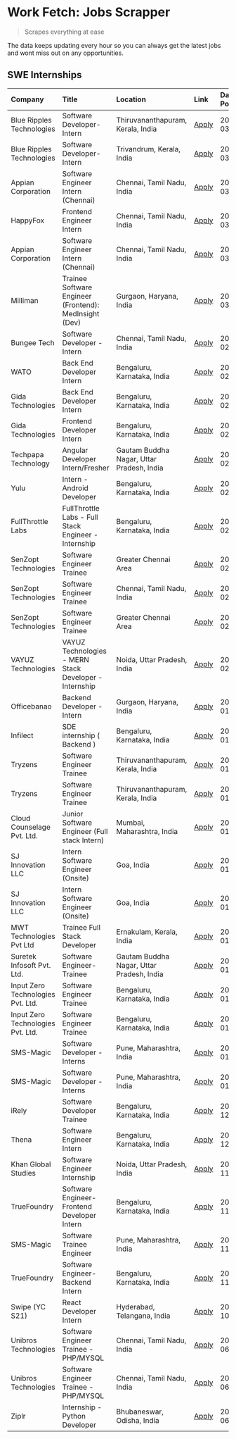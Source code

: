 # Work Fetch: Jobs Scrapper
> Scrapes everything at ease

The data keeps updating every hour so you can always get the latest jobs and wont miss out on any opportunities.

## SWE Internships
<!--START_SECTION:workfetch-->
| Company                           | Title                                                  | Location                                  | Link                                                                                                                                                                                                                                                                         | Date Posted   |
|:----------------------------------|:-------------------------------------------------------|:------------------------------------------|:-----------------------------------------------------------------------------------------------------------------------------------------------------------------------------------------------------------------------------------------------------------------------------|:--------------|
| Blue Ripples Technologies         | Software Developer- Intern                             | Thiruvananthapuram, Kerala, India         | [Apply](https://in.linkedin.com/jobs/view/software-developer-intern-at-blue-ripples-technologies-3850505983?position=4&pageNum=0&refId=Bx%2FuHbNAzTEDZfoG9Cp%2BeA%3D%3D&trackingId=gQK2gubJZyoyGk41RDcblA%3D%3D&trk=public_jobs_jserp-result_search-card)                    | 2024-03-09    |
| Blue Ripples Technologies         | Software Developer- Intern                             | Trivandrum, Kerala, India                 | [Apply](https://in.linkedin.com/jobs/view/software-developer-intern-at-blue-ripples-technologies-3850694934?position=5&pageNum=0&refId=Bx%2FuHbNAzTEDZfoG9Cp%2BeA%3D%3D&trackingId=GCEQyvPiXmNDRR5EAflk1w%3D%3D&trk=public_jobs_jserp-result_search-card)                    | 2024-03-08    |
| Appian Corporation                | Software Engineer Intern (Chennai)                     | Chennai, Tamil Nadu, India                | [Apply](https://in.linkedin.com/jobs/view/software-engineer-intern-chennai-at-appian-corporation-3848335036?position=26&pageNum=0&refId=Bx%2FuHbNAzTEDZfoG9Cp%2BeA%3D%3D&trackingId=SIS%2B5ZAk5RaLm%2F6WM5MR%2BA%3D%3D&trk=public_jobs_jserp-result_search-card)             | 2024-03-07    |
| HappyFox                          | Frontend Engineer Intern                               | Chennai, Tamil Nadu, India                | [Apply](https://in.linkedin.com/jobs/view/frontend-engineer-intern-at-happyfox-3848357951?position=39&pageNum=0&refId=Bx%2FuHbNAzTEDZfoG9Cp%2BeA%3D%3D&trackingId=pznkmnJVNJodkitNN7c8Wg%3D%3D&trk=public_jobs_jserp-result_search-card)                                     | 2024-03-07    |
| Appian Corporation                | Software Engineer Intern (Chennai)                     | Chennai, Tamil Nadu, India                | [Apply](https://in.linkedin.com/jobs/view/software-engineer-intern-chennai-at-appian-corporation-3848335036?position=1&pageNum=2&refId=GUKE5pc19K8%2FnplNBs%2FpCA%3D%3D&trackingId=qA3B0YEBr0OHvWyF7CR9Nw%3D%3D&trk=public_jobs_jserp-result_search-card)                    | 2024-03-07    |
| Milliman                          | Trainee Software Engineer (Frontend): MedInsight (Dev) | Gurgaon, Haryana, India                   | [Apply](https://in.linkedin.com/jobs/view/trainee-software-engineer-frontend-medinsight-dev-at-milliman-3792874280?position=6&pageNum=0&refId=Bx%2FuHbNAzTEDZfoG9Cp%2BeA%3D%3D&trackingId=gvlP3505i1QlYk0853NncA%3D%3D&trk=public_jobs_jserp-result_search-card)             | 2024-03-01    |
| Bungee Tech                       | Software Developer - Intern                            | Chennai, Tamil Nadu, India                | [Apply](https://in.linkedin.com/jobs/view/software-developer-intern-at-bungee-tech-3842220746?position=41&pageNum=0&refId=Bx%2FuHbNAzTEDZfoG9Cp%2BeA%3D%3D&trackingId=N9QrvQFN1eSBcJzc1kfu%2BA%3D%3D&trk=public_jobs_jserp-result_search-card)                               | 2024-02-28    |
| WATO                              | Back End Developer Intern                              | Bengaluru, Karnataka, India               | [Apply](https://in.linkedin.com/jobs/view/back-end-developer-intern-at-wato-3834852920?position=56&pageNum=0&refId=Bx%2FuHbNAzTEDZfoG9Cp%2BeA%3D%3D&trackingId=cJGdSR7U0S8loc4tk8Q1pw%3D%3D&trk=public_jobs_jserp-result_search-card)                                        | 2024-02-26    |
| Gida Technologies                 | Back End Developer Intern                              | Bengaluru, Karnataka, India               | [Apply](https://in.linkedin.com/jobs/view/back-end-developer-intern-at-gida-technologies-3836849295?position=36&pageNum=0&refId=Bx%2FuHbNAzTEDZfoG9Cp%2BeA%3D%3D&trackingId=jYsVe3q1KOltrlpuvopT1A%3D%3D&trk=public_jobs_jserp-result_search-card)                           | 2024-02-23    |
| Gida Technologies                 | Frontend Developer Intern                              | Bengaluru, Karnataka, India               | [Apply](https://in.linkedin.com/jobs/view/frontend-developer-intern-at-gida-technologies-3836040945?position=13&pageNum=0&refId=Bx%2FuHbNAzTEDZfoG9Cp%2BeA%3D%3D&trackingId=nWHd26aIbQomDiQ05%2FE12Q%3D%3D&trk=public_jobs_jserp-result_search-card)                         | 2024-02-21    |
| Techpapa Technology               | Angular Developer Intern/Fresher                       | Gautam Buddha Nagar, Uttar Pradesh, India | [Apply](https://in.linkedin.com/jobs/view/angular-developer-intern-fresher-at-techpapa-technology-3834305862?position=48&pageNum=0&refId=Bx%2FuHbNAzTEDZfoG9Cp%2BeA%3D%3D&trackingId=SE6GfmxNJLNKPxdiEGd%2BaQ%3D%3D&trk=public_jobs_jserp-result_search-card)                | 2024-02-20    |
| Yulu                              | Intern - Android Developer                             | Bengaluru, Karnataka, India               | [Apply](https://in.linkedin.com/jobs/view/intern-android-developer-at-yulu-3834459982?position=43&pageNum=0&refId=Bx%2FuHbNAzTEDZfoG9Cp%2BeA%3D%3D&trackingId=JUfG2iQ8A1TPuv46UTB2fQ%3D%3D&trk=public_jobs_jserp-result_search-card)                                         | 2024-02-19    |
| FullThrottle Labs                 | FullThrottle Labs - Full Stack Engineer - Internship   | Bengaluru, Karnataka, India               | [Apply](https://in.linkedin.com/jobs/view/fullthrottle-labs-full-stack-engineer-internship-at-fullthrottle-labs-3829636016?position=47&pageNum=0&refId=Bx%2FuHbNAzTEDZfoG9Cp%2BeA%3D%3D&trackingId=qtANC1ev90h2%2FBBUwI3dvg%3D%3D&trk=public_jobs_jserp-result_search-card)  | 2024-02-17    |
| SenZopt Technologies              | Software Engineer Trainee                              | Greater Chennai Area                      | [Apply](https://in.linkedin.com/jobs/view/software-engineer-trainee-at-senzopt-technologies-3827688781?position=28&pageNum=0&refId=Bx%2FuHbNAzTEDZfoG9Cp%2BeA%3D%3D&trackingId=ZtUudxGFI4srrbFKIq8%2BBw%3D%3D&trk=public_jobs_jserp-result_search-card)                      | 2024-02-12    |
| SenZopt Technologies              | Software Engineer Trainee                              | Chennai, Tamil Nadu, India                | [Apply](https://in.linkedin.com/jobs/view/software-engineer-trainee-at-senzopt-technologies-3827686880?position=40&pageNum=0&refId=Bx%2FuHbNAzTEDZfoG9Cp%2BeA%3D%3D&trackingId=vfv6a2jt6tgL35FcgOXVfw%3D%3D&trk=public_jobs_jserp-result_search-card)                        | 2024-02-12    |
| SenZopt Technologies              | Software Engineer Trainee                              | Greater Chennai Area                      | [Apply](https://in.linkedin.com/jobs/view/software-engineer-trainee-at-senzopt-technologies-3827688781?position=3&pageNum=2&refId=GUKE5pc19K8%2FnplNBs%2FpCA%3D%3D&trackingId=mNGmpV5n4Kh%2Fks58Gb4yPw%3D%3D&trk=public_jobs_jserp-result_search-card)                       | 2024-02-12    |
| VAYUZ Technologies                | VAYUZ Technologies - MERN Stack Developer - Internship | Noida, Uttar Pradesh, India               | [Apply](https://in.linkedin.com/jobs/view/vayuz-technologies-mern-stack-developer-internship-at-vayuz-technologies-3822619356?position=49&pageNum=0&refId=Bx%2FuHbNAzTEDZfoG9Cp%2BeA%3D%3D&trackingId=kecxLpiHW11tEu2xud7hvA%3D%3D&trk=public_jobs_jserp-result_search-card) | 2024-02-10    |
| Officebanao                       | Backend Developer - Intern                             | Gurgaon, Haryana, India                   | [Apply](https://in.linkedin.com/jobs/view/backend-developer-intern-at-officebanao-3814263731?position=21&pageNum=0&refId=Bx%2FuHbNAzTEDZfoG9Cp%2BeA%3D%3D&trackingId=BCA226Nwx1rC%2FF%2FSlV%2FMTQ%3D%3D&trk=public_jobs_jserp-result_search-card)                            | 2024-01-31    |
| Infilect                          | SDE internship ( Backend )                             | Bengaluru, Karnataka, India               | [Apply](https://in.linkedin.com/jobs/view/sde-internship-backend-at-infilect-3815120558?position=23&pageNum=0&refId=Bx%2FuHbNAzTEDZfoG9Cp%2BeA%3D%3D&trackingId=s0mM3cLEshiu6oQxLOpQcg%3D%3D&trk=public_jobs_jserp-result_search-card)                                       | 2024-01-25    |
| Tryzens                           | Software Engineer Trainee                              | Thiruvananthapuram, Kerala, India         | [Apply](https://in.linkedin.com/jobs/view/software-engineer-trainee-at-tryzens-3809363491?position=31&pageNum=0&refId=Bx%2FuHbNAzTEDZfoG9Cp%2BeA%3D%3D&trackingId=07GSgwaAd0bXhpA5jQ%2FWGA%3D%3D&trk=public_jobs_jserp-result_search-card)                                   | 2024-01-18    |
| Tryzens                           | Software Engineer Trainee                              | Thiruvananthapuram, Kerala, India         | [Apply](https://in.linkedin.com/jobs/view/software-engineer-trainee-at-tryzens-3809363491?position=6&pageNum=2&refId=GUKE5pc19K8%2FnplNBs%2FpCA%3D%3D&trackingId=oUFLCXoMVUINf94jJnGL5Q%3D%3D&trk=public_jobs_jserp-result_search-card)                                      | 2024-01-18    |
| Cloud Counselage Pvt. Ltd.        | Junior Software Engineer (Full stack Intern)           | Mumbai, Maharashtra, India                | [Apply](https://in.linkedin.com/jobs/view/junior-software-engineer-full-stack-intern-at-cloud-counselage-pvt-ltd-3803132814?position=22&pageNum=0&refId=Bx%2FuHbNAzTEDZfoG9Cp%2BeA%3D%3D&trackingId=BdNcUPuzZyEq37HltM3Uqg%3D%3D&trk=public_jobs_jserp-result_search-card)   | 2024-01-11    |
| SJ Innovation LLC                 | Intern Software Engineer (Onsite)                      | Goa, India                                | [Apply](https://in.linkedin.com/jobs/view/intern-software-engineer-onsite-at-sj-innovation-llc-3799959011?position=35&pageNum=0&refId=Bx%2FuHbNAzTEDZfoG9Cp%2BeA%3D%3D&trackingId=ZDYq67jzMNItjTjSvAFpKg%3D%3D&trk=public_jobs_jserp-result_search-card)                     | 2024-01-11    |
| SJ Innovation LLC                 | Intern Software Engineer (Onsite)                      | Goa, India                                | [Apply](https://in.linkedin.com/jobs/view/intern-software-engineer-onsite-at-sj-innovation-llc-3799959011?position=10&pageNum=2&refId=GUKE5pc19K8%2FnplNBs%2FpCA%3D%3D&trackingId=Dh4J%2BXu69Y6OvOvT1G5KlA%3D%3D&trk=public_jobs_jserp-result_search-card)                   | 2024-01-11    |
| MWT Technologies Pvt Ltd          | Trainee Full Stack Developer                           | Ernakulam, Kerala, India                  | [Apply](https://in.linkedin.com/jobs/view/trainee-full-stack-developer-at-mwt-technologies-pvt-ltd-3800921715?position=7&pageNum=0&refId=Bx%2FuHbNAzTEDZfoG9Cp%2BeA%3D%3D&trackingId=fY1A0NZIgO4JeNdMUZ18pg%3D%3D&trk=public_jobs_jserp-result_search-card)                  | 2024-01-09    |
| Suretek Infosoft Pvt. Ltd.        | Software Engineer-Trainee                              | Gautam Buddha Nagar, Uttar Pradesh, India | [Apply](https://in.linkedin.com/jobs/view/software-engineer-trainee-at-suretek-infosoft-pvt-ltd-3800934643?position=18&pageNum=0&refId=Bx%2FuHbNAzTEDZfoG9Cp%2BeA%3D%3D&trackingId=BkbsPFWrQ9KAAiTNRsye0w%3D%3D&trk=public_jobs_jserp-result_search-card)                    | 2024-01-09    |
| Input Zero Technologies Pvt. Ltd. | Software Engineer Trainee                              | Bengaluru, Karnataka, India               | [Apply](https://in.linkedin.com/jobs/view/software-engineer-trainee-at-input-zero-technologies-pvt-ltd-3800927643?position=27&pageNum=0&refId=Bx%2FuHbNAzTEDZfoG9Cp%2BeA%3D%3D&trackingId=xEjtNAGxzMkdU93C4E00PA%3D%3D&trk=public_jobs_jserp-result_search-card)             | 2024-01-09    |
| Input Zero Technologies Pvt. Ltd. | Software Engineer Trainee                              | Bengaluru, Karnataka, India               | [Apply](https://in.linkedin.com/jobs/view/software-engineer-trainee-at-input-zero-technologies-pvt-ltd-3800927643?position=2&pageNum=2&refId=GUKE5pc19K8%2FnplNBs%2FpCA%3D%3D&trackingId=HH%2BM6IQPfUpsmYV6rMnUnw%3D%3D&trk=public_jobs_jserp-result_search-card)            | 2024-01-09    |
| SMS-Magic                         | Software Developer -Interns                            | Pune, Maharashtra, India                  | [Apply](https://in.linkedin.com/jobs/view/software-developer-interns-at-sms-magic-3799485343?position=29&pageNum=0&refId=Bx%2FuHbNAzTEDZfoG9Cp%2BeA%3D%3D&trackingId=6qJfxkvPR%2FrNabiuBfw2gg%3D%3D&trk=public_jobs_jserp-result_search-card)                                | 2024-01-05    |
| SMS-Magic                         | Software Developer -Interns                            | Pune, Maharashtra, India                  | [Apply](https://in.linkedin.com/jobs/view/software-developer-interns-at-sms-magic-3799485343?position=4&pageNum=2&refId=GUKE5pc19K8%2FnplNBs%2FpCA%3D%3D&trackingId=E1v39oUN2DNMlC%2F%2BLQ4LeA%3D%3D&trk=public_jobs_jserp-result_search-card)                               | 2024-01-05    |
| iRely                             | Software Developer Trainee                             | Bengaluru, Karnataka, India               | [Apply](https://in.linkedin.com/jobs/view/software-developer-trainee-at-irely-3801577534?position=12&pageNum=0&refId=Bx%2FuHbNAzTEDZfoG9Cp%2BeA%3D%3D&trackingId=W0ToD3CRytk6dczf2OwE%2BA%3D%3D&trk=public_jobs_jserp-result_search-card)                                    | 2023-12-22    |
| Thena                             | Software Engineer Intern                               | Bengaluru, Karnataka, India               | [Apply](https://in.linkedin.com/jobs/view/software-engineer-intern-at-thena-3778731751?position=15&pageNum=0&refId=Bx%2FuHbNAzTEDZfoG9Cp%2BeA%3D%3D&trackingId=DOHOljw94merTvmaDZWugg%3D%3D&trk=public_jobs_jserp-result_search-card)                                        | 2023-12-05    |
| Khan Global Studies               | Software Engineer Internship                           | Noida, Uttar Pradesh, India               | [Apply](https://in.linkedin.com/jobs/view/software-engineer-internship-at-khan-global-studies-3766942197?position=44&pageNum=0&refId=Bx%2FuHbNAzTEDZfoG9Cp%2BeA%3D%3D&trackingId=caG6DGsWas9TMPcEZf6m3A%3D%3D&trk=public_jobs_jserp-result_search-card)                      | 2023-11-27    |
| TrueFoundry                       | Software Engineer- Frontend Developer Intern           | Bengaluru, Karnataka, India               | [Apply](https://in.linkedin.com/jobs/view/software-engineer-frontend-developer-intern-at-truefoundry-3790095058?position=14&pageNum=0&refId=Bx%2FuHbNAzTEDZfoG9Cp%2BeA%3D%3D&trackingId=ivWt7%2BuzJ8CZcHHNPWLUhw%3D%3D&trk=public_jobs_jserp-result_search-card)             | 2023-11-24    |
| SMS-Magic                         | Software Trainee Engineer                              | Pune, Maharashtra, India                  | [Apply](https://in.linkedin.com/jobs/view/software-trainee-engineer-at-sms-magic-3761409781?position=24&pageNum=0&refId=Bx%2FuHbNAzTEDZfoG9Cp%2BeA%3D%3D&trackingId=Xg8Uld7n07C4vaeO8yeV6Q%3D%3D&trk=public_jobs_jserp-result_search-card)                                   | 2023-11-16    |
| TrueFoundry                       | Software Engineer-Backend Intern                       | Bengaluru, Karnataka, India               | [Apply](https://in.linkedin.com/jobs/view/software-engineer-backend-intern-at-truefoundry-3779508170?position=25&pageNum=0&refId=Bx%2FuHbNAzTEDZfoG9Cp%2BeA%3D%3D&trackingId=ph9MyFob3GvPVljBhZ3a3g%3D%3D&trk=public_jobs_jserp-result_search-card)                          | 2023-11-10    |
| Swipe (YC S21)                    | React Developer Intern                                 | Hyderabad, Telangana, India               | [Apply](https://in.linkedin.com/jobs/view/react-developer-intern-at-swipe-yc-s21-3737600089?position=16&pageNum=0&refId=Bx%2FuHbNAzTEDZfoG9Cp%2BeA%3D%3D&trackingId=S81n%2BzErhYsjqZFihRu0Sw%3D%3D&trk=public_jobs_jserp-result_search-card)                                 | 2023-10-13    |
| Unibros Technologies              | Software Engineer Trainee - PHP/MYSQL                  | Chennai, Tamil Nadu, India                | [Apply](https://in.linkedin.com/jobs/view/software-engineer-trainee-php-mysql-at-unibros-technologies-3656599241?position=30&pageNum=0&refId=Bx%2FuHbNAzTEDZfoG9Cp%2BeA%3D%3D&trackingId=rdWwa5ptrS0eTUT6uabRNw%3D%3D&trk=public_jobs_jserp-result_search-card)              | 2023-06-12    |
| Unibros Technologies              | Software Engineer Trainee - PHP/MYSQL                  | Chennai, Tamil Nadu, India                | [Apply](https://in.linkedin.com/jobs/view/software-engineer-trainee-php-mysql-at-unibros-technologies-3656599241?position=5&pageNum=2&refId=GUKE5pc19K8%2FnplNBs%2FpCA%3D%3D&trackingId=%2FGUWrwGz4Z92USfilbyyww%3D%3D&trk=public_jobs_jserp-result_search-card)             | 2023-06-12    |
| Ziplr                             | Internship - Python Developer                          | Bhubaneswar, Odisha, India                | [Apply](https://in.linkedin.com/jobs/view/internship-python-developer-at-ziplr-3645677592?position=53&pageNum=0&refId=Bx%2FuHbNAzTEDZfoG9Cp%2BeA%3D%3D&trackingId=t10Mj%2FX1AHmdeqCvBfNU%2BA%3D%3D&trk=public_jobs_jserp-result_search-card)                                 | 2023-06-02    |
<!--END_SECTION:workfetch-->
